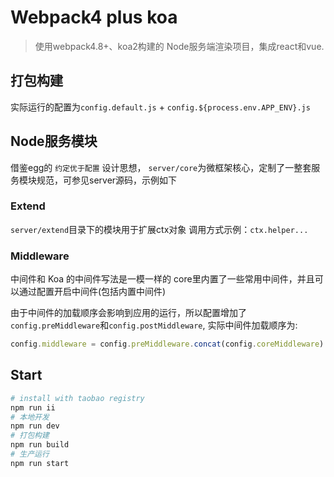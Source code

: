 # Webpack4 plus koa

> 使用webpack4.8+、koa2构建的 Node服务端渲染项目，集成react和vue.

## 打包构建

实际运行的配置为`config.default.js` + `config.${process.env.APP_ENV}.js`

## Node服务模块

借鉴egg的 `约定优于配置` 设计思想，
`server/core`为微框架核心，定制了一整套服务模块规范，可参见server源码，示例如下

### Extend

`server/extend`目录下的模块用于扩展ctx对象
调用方式示例：`ctx.helper...`

### Middleware

中间件和 Koa 的中间件写法是一模一样的
core里内置了一些常用中间件，并且可以通过配置开启中间件(包括内置中间件)

由于中间件的加载顺序会影响到应用的运行，所以配置增加了`config.preMiddleware`和`config.postMiddleware`,
实际中间件加载顺序为: 

```javascript
config.middleware = config.preMiddleware.concat(config.coreMiddleware).concat(config.postMiddleware)
```

## Start

```bash
# install with taobao registry
npm run ii
# 本地开发
npm run dev
# 打包构建
npm run build
# 生产运行
npm run start
```